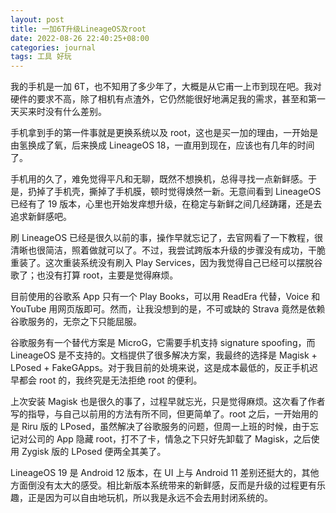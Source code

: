 ```yaml
---
layout: post
title: 一加6T升级LineageOS及root
date: 2022-08-26 22:40:25+08:00
categories: journal
tags: 工具 好玩
---
```


我的手机是一加 6T，也不知用了多少年了，大概是从它甫一上市到现在吧。我对硬件的要求不高，除了相机有点渣外，它仍然能很好地满足我的需求，甚至和第一天买来时没有什么差别。

手机拿到手的第一件事就是更换系统以及 root，这也是买一加的理由，一开始是由氢换成了氧，后来换成 LineageOS 18，一直用到现在，应该也有几年的时间了。

手机用的久了，难免觉得平凡和无聊，既然不想换机，总得寻找一点新鲜感。于是，扔掉了手机壳，撕掉了手机膜，顿时觉得焕然一新。无意间看到 LineageOS 已经有了 19 版本，心里也开始发痒想升级，在稳定与新鲜之间几经踌躇，还是去追求新鲜感吧。

刷 LineageOS 已经是很久以前的事，操作早就忘记了，去官网看了一下教程，很清晰也很简洁，照着做就可以了。不过，我尝试跨版本升级的步骤没有成功，干脆重装了。这次重装系统没有刷入 Play Services，因为我觉得自己已经可以摆脱谷歌了；也没有打算 root，主要是觉得麻烦。

目前使用的谷歌系 App 只有一个 Play Books，可以用 ReadEra 代替，Voice 和 YouTube 用网页版即可。然而，让我没想到的是，不可或缺的 Strava 竟然是依赖谷歌服务的，无奈之下只能屈服。

谷歌服务有一个替代方案是 MicroG，它需要手机支持 signature spoofing，而 LineageOS 是不支持的。文档提供了很多解决方案，我最终的选择是 Magisk + LPosed + FakeGApps。对于我目前的处境来说，这是成本最低的，反正手机迟早都会 root 的，我终究是无法拒绝 root 的便利。

上次安装 Magisk 也是很久的事了，过程早就忘光，只是觉得麻烦。这次看了作者写的指导，与自己以前用的方法有所不同，但更简单了。root 之后，一开始用的是 Riru 版的 LPosed，虽然解决了谷歌服务的问题，但周一上班的时候，由于忘记对公司的 App 隐藏 root，打不了卡，情急之下只好先卸载了 Magisk，之后使用 Zygisk 版的 LPosed 便两全其美了。

LineageOS 19 是 Android 12 版本，在 UI 上与 Android 11 差别还挺大的，其他方面倒没有太大的感受。相比新版本系统带来的新鲜感，反而是升级的过程更有乐趣，正是因为可以自由地玩机，所以我是永远不会去用封闭系统的。
